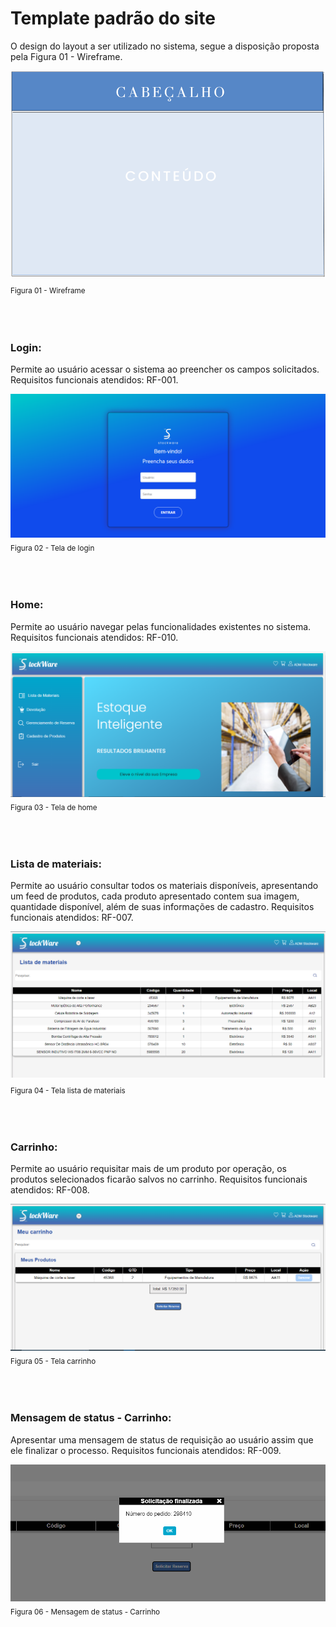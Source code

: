 # Template padrão do site 

 O design do layout a ser utilizado no sistema, segue  a disposição proposta pela Figura 01 - Wireframe.

 ![Exemplo de Wireframe](img/templatesw.png)<sub>  Figura 01 - Wireframe <sub>


<br>
<br>

### Login:

 Permite ao usuário acessar o sistema ao preencher os campos solicitados. Requisitos funcionais atendidos: RF-001.

![Exemplo de Wireframe](img/9-tela-login-proj.PNG) <sub> Figura 02 - Tela de login<sub>


<br>
<br>

### Home:
 Permite ao usuário navegar pelas funcionalidades existentes no sistema.  Requisitos funcionais atendidos: RF-010.

![Exemplo de Wireframe](img/18-tela-home-admin.PNG) <sub> Figura 03 - Tela de home <sub>


<br>
<br>

### Lista de materiais:

  Permite ao usuário consultar todos os materiais disponíveis, apresentando um feed de produtos, cada produto apresentado contem sua imagem, quantidade disponível, além de suas informações de cadastro. Requisitos funcionais atendidos: RF-007.

![Exemplo de Wireframe](img/7-lista-materiais-proj.PNG)<sub> Figura 04 - Tela lista de materiais <sub>


<br>
<br>

### Carrinho:

Permite ao usuário requisitar mais de um produto por operação, os produtos selecionados ficarão salvos no carrinho. Requisitos funcionais atendidos: RF-008.

![Exemplo de Wireframe](img/2-carrinho-proj.PNG) <sub> Figura 05 - Tela carrinho <sub>


<br>
<br>

### Mensagem de status - Carrinho:

Apresentar uma mensagem de status de requisição ao usuário assim que ele finalizar o processo. Requisitos funcionais atendidos: RF-009.

![Exemplo de Wireframe](img/3-carrinho-requ-proj.PNG) <sub> Figura 06 - Mensagem de status - Carrinho <sub>
